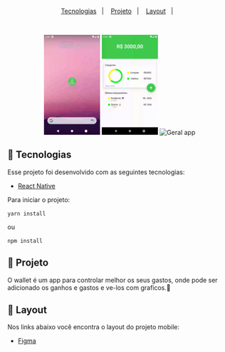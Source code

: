 <p align="center">
  <a href="#-tecnologias">Tecnologias</a>&nbsp;&nbsp;&nbsp;|&nbsp;&nbsp;&nbsp;
  <a href="#-projeto">Projeto</a>&nbsp;&nbsp;&nbsp;|&nbsp;&nbsp;&nbsp;
  <a href="#-layout">Layout</a>&nbsp;&nbsp;&nbsp;|&nbsp;&nbsp;&nbsp;
</p>

<br>

<p align="center">
  <img alt="Open App" src=".github/open.gif" width="25%">
  <img alt="Add" src=".github/add_gasto.gif" width="25%">
  <img alt="Geral app" src=".github/list.gif" width="25%">
</p>

## 🚀 Tecnologias

Esse projeto foi desenvolvido com as seguintes tecnologias:

- [React Native](https://facebook.github.io/react-native/)

Para iniciar o projeto:

```
yarn install
```
ou
```
npm install
```

## 📱 Projeto

O wallet é um app para controlar melhor os seus gastos, onde pode ser adicionado os ganhos e gastos e ve-los com graficos.💸

## 🔖 Layout

Nos links abaixo você encontra o layout do projeto mobile:

- [Figma](https://www.figma.com/file/XMTi1CXAcIxMfdDaDPi1j6/Smart-wallet?node-id=0%3A1)